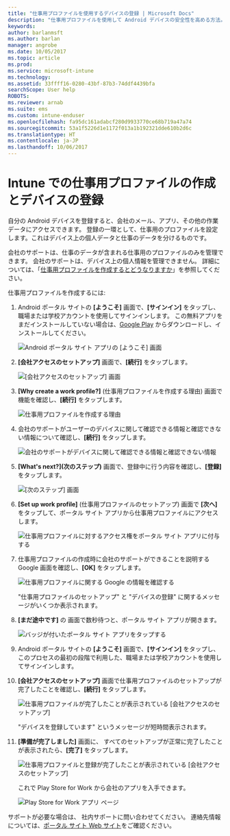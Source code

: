 ```yaml
---
title: "仕事用プロファイルを使用するデバイスの登録 | Microsoft Docs"
description: "仕事用プロファイルを使用して Android デバイスの安全性を高める方法。"
keywords: 
author: barlanmsft
ms.author: barlan
manager: angrobe
ms.date: 10/05/2017
ms.topic: article
ms.prod: 
ms.service: microsoft-intune
ms.technology: 
ms.assetid: 33ffff16-0280-43bf-87b3-74ddf4439bfa
searchScope: User help
ROBOTS: 
ms.reviewer: arnab
ms.suite: ems
ms.custom: intune-enduser
ms.openlocfilehash: fa95dc161adabcf280d9933770ce68b719a47a74
ms.sourcegitcommit: 53a1f5226d1e1172f013a1b192321dde610b2d6c
ms.translationtype: HT
ms.contentlocale: ja-JP
ms.lasthandoff: 10/06/2017
---
```

# <a name="create-a-work-profile-and-enroll-your-device-in-intune"></a>Intune での仕事用プロファイルの作成とデバイスの登録

自分の Android デバイスを登録すると、会社のメール、アプリ、その他の作業データにアクセスできます。 登録の一環として、仕事用のプロファイルを設定します。これはデバイス上の個人データと仕事のデータを分けるものです。

会社のサポートは、仕事のデータが含まれる仕事用のプロファイルのみを管理できます。 会社のサポートは、デバイス上の個人情報を管理できません。 詳細については、「[仕事用プロファイルを作成するとどうなりますか](what-happens-when-you-create-a-work-profile-android.md)」を参照してください。

仕事用プロファイルを作成するには:

1.  Android ポータル サイトの **[ようこそ]** 画面で、**[サインイン]** をタップし、職場または学校アカウントを使用してサインインします。 この無料アプリをまだインストールしていない場合は、[Google Play](http://play.google.com/store/apps/details?id=com.microsoft.windowsintune.companyportal) からダウンロードし、インストールしてください。

    ![Android ポータル サイト アプリの [ようこそ] 画面](./media/and-enroll-0-welcome-screen.png)

2. **[会社アクセスのセットアップ]** 画面で、**[続行]** をタップします。

    ![[会社アクセスのセットアップ] 画面](/intune/media/android_cp_enroll_01_1709_new.png)

3.  **[Why create a work profile?]** (仕事用プロファイルを作成する理由) 画面で機能を確認し、**[続行]** をタップします。

    ![仕事用プロファイルを作成する理由](./media/andr-afw-why-create-a-work-profile.png)

4.  会社のサポートがユーザーのデバイスに関して確認できる情報と確認できない情報について確認し、**[続行]** をタップします。

    ![会社のサポートがデバイスに関して確認できる情報と確認できない情報](/intune/media/android_cp_enroll_02_after_1710.png)

5.  **[What's next?]\(次のステップ\)** 画面で、登録中に行う内容を確認し、**[登録]** をタップします。

    ![[次のステップ] 画面](/intune/media/android_work_cp_enroll_03_after_1710.png)

6. **[Set up work profile]** (仕事用プロファイルのセットアップ) 画面で **[次へ]** をタップして、ポータル サイト アプリから仕事用プロファイルにアクセスします。

    ![仕事用プロファイルに対するアクセス権をポータル サイト アプリに付与する](./media/andr-afw-tap-next-to-set-up-work-profile.png)

7. 仕事用プロファイルの作成時に会社のサポートができることを説明する Google 画面を確認し、**[OK]** をタップします。

    ![仕事用プロファイルに関する Google の情報を確認する](./media/andr-afw-google-screen-what-it-can-do.png)

    "仕事用プロファイルのセットアップ" と "デバイスの登録" に関するメッセージがいくつか表示されます。

8. **[まだ途中です]** の 画面で数秒待つと、ポータル サイト アプリが開きます。

    ![バッジが付いたポータル サイト アプリをタップする](./media/andr-afw-tap-work-badged-company-portal-icon2.png)

9. Android ポータル サイトの **[ようこそ]** 画面で、**[サインイン]** をタップし、このプロセスの最初の段階で利用した、職場または学校アカウントを使用してサインインします。

10. **[会社アクセスのセットアップ]** 画面で仕事用プロファイルのセットアップが完了したことを確認し、**[続行]** をタップします。

    ![仕事用プロファイルが完了したことが表示されている [会社アクセスのセットアップ]](./media/andr-afw-work-profile-now-set-up.png)

    "デバイスを登録しています" というメッセージが短時間表示されます。

11. **[準備が完了しました]** 画面に、 すべてのセットアップが正常に完了したことが表示されたら、**[完了]** をタップします。

    ![仕事用プロファイルと登録が完了したことが表示されている [会社アクセスのセットアップ]](/intune/media/android_work_cp_enroll_04_after_1710.png)

    これで Play Store for Work から会社のアプリを入手できます。

    ![Play Store for Work アプリ ページ](./media/andr-afw-tap-work-play-store-icon.png)

サポートが必要な場合は、 社内サポートに問い合わせてください。 連絡先情報については、[ポータル サイト Web サイト](https://portal.manage.microsoft.com)をご確認ください。
